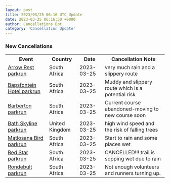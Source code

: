 ```yaml
---
layout: post
title: 2023/03/25 06:16 UTC Update
date: 2023-03-25 06:16:50 +0000
author: Cancellations Bot
category: 'Cancellation Update'
---
```


<h3>New Cancellations</h3>
<div class='hscrollable'>
<table style='width: 100%'>
    <tr>
        <th>Event</th>
        <th>Country</th>
        <th>Date</th>
        <th>Cancellation Note</th>
    </tr>
    <tr>
        <td><a href="https://www.parkrun.co.za/arrowrest">Arrow Rest parkrun</a></td>
        <td>South Africa</td>
        <td>2023-03-25</td>
        <td>very much rain and a slippery route</td>
    </tr>
    <tr>
        <td><a href="https://www.parkrun.co.za/bapsfonteinhotel">Bapsfontein Hotel parkrun</a></td>
        <td>South Africa</td>
        <td>2023-03-25</td>
        <td>Muddy and slippery route which is a potential risk</td>
    </tr>
    <tr>
        <td><a href="https://www.parkrun.co.za/barberton">Barberton parkrun</a></td>
        <td>South Africa</td>
        <td>2023-03-25</td>
        <td>Current course abandoned-moving to new course soon</td>
    </tr>
    <tr>
        <td><a href="https://www.parkrun.org.uk/bathskyline">Bath Skyline parkrun</a></td>
        <td>United Kingdom</td>
        <td>2023-03-25</td>
        <td>high wind speed and the risk of falling trees</td>
    </tr>
    <tr>
        <td><a href="https://www.parkrun.co.za/matlosanabird">Matlosana Bird parkrun</a></td>
        <td>South Africa</td>
        <td>2023-03-25</td>
        <td>Start to rain and some places wet</td>
    </tr>
    <tr>
        <td><a href="https://www.parkrun.co.za/redstar">Red Star parkrun</a></td>
        <td>South Africa</td>
        <td>2023-03-25</td>
        <td>CANCELLED!!! trail is sopping wet due to rain</td>
    </tr>
    <tr>
        <td><a href="https://www.parkrun.co.za/rondebult">Rondebult parkrun</a></td>
        <td>South Africa</td>
        <td>2023-03-25</td>
        <td>Not enough volunteers and runners turning up.</td>
    </tr>
</table>
</div>
